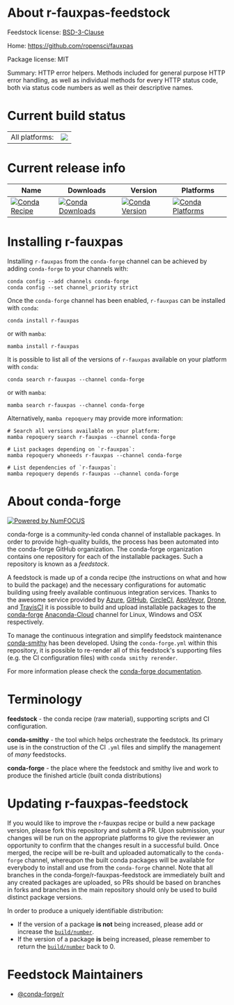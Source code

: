 About r-fauxpas-feedstock
=========================

Feedstock license: [BSD-3-Clause](https://github.com/conda-forge/r-fauxpas-feedstock/blob/main/LICENSE.txt)

Home: https://github.com/ropensci/fauxpas

Package license: MIT

Summary: HTTP error helpers. Methods included for general purpose HTTP error handling, as well as individual methods for every HTTP status code, both via status code numbers as well as their descriptive names.

Current build status
====================


<table><tr><td>All platforms:</td>
    <td>
      <a href="https://dev.azure.com/conda-forge/feedstock-builds/_build/latest?definitionId=17899&branchName=main">
        <img src="https://dev.azure.com/conda-forge/feedstock-builds/_apis/build/status/r-fauxpas-feedstock?branchName=main">
      </a>
    </td>
  </tr>
</table>

Current release info
====================

| Name | Downloads | Version | Platforms |
| --- | --- | --- | --- |
| [![Conda Recipe](https://img.shields.io/badge/recipe-r--fauxpas-green.svg)](https://anaconda.org/conda-forge/r-fauxpas) | [![Conda Downloads](https://img.shields.io/conda/dn/conda-forge/r-fauxpas.svg)](https://anaconda.org/conda-forge/r-fauxpas) | [![Conda Version](https://img.shields.io/conda/vn/conda-forge/r-fauxpas.svg)](https://anaconda.org/conda-forge/r-fauxpas) | [![Conda Platforms](https://img.shields.io/conda/pn/conda-forge/r-fauxpas.svg)](https://anaconda.org/conda-forge/r-fauxpas) |

Installing r-fauxpas
====================

Installing `r-fauxpas` from the `conda-forge` channel can be achieved by adding `conda-forge` to your channels with:

```
conda config --add channels conda-forge
conda config --set channel_priority strict
```

Once the `conda-forge` channel has been enabled, `r-fauxpas` can be installed with `conda`:

```
conda install r-fauxpas
```

or with `mamba`:

```
mamba install r-fauxpas
```

It is possible to list all of the versions of `r-fauxpas` available on your platform with `conda`:

```
conda search r-fauxpas --channel conda-forge
```

or with `mamba`:

```
mamba search r-fauxpas --channel conda-forge
```

Alternatively, `mamba repoquery` may provide more information:

```
# Search all versions available on your platform:
mamba repoquery search r-fauxpas --channel conda-forge

# List packages depending on `r-fauxpas`:
mamba repoquery whoneeds r-fauxpas --channel conda-forge

# List dependencies of `r-fauxpas`:
mamba repoquery depends r-fauxpas --channel conda-forge
```


About conda-forge
=================

[![Powered by
NumFOCUS](https://img.shields.io/badge/powered%20by-NumFOCUS-orange.svg?style=flat&colorA=E1523D&colorB=007D8A)](https://numfocus.org)

conda-forge is a community-led conda channel of installable packages.
In order to provide high-quality builds, the process has been automated into the
conda-forge GitHub organization. The conda-forge organization contains one repository
for each of the installable packages. Such a repository is known as a *feedstock*.

A feedstock is made up of a conda recipe (the instructions on what and how to build
the package) and the necessary configurations for automatic building using freely
available continuous integration services. Thanks to the awesome service provided by
[Azure](https://azure.microsoft.com/en-us/services/devops/), [GitHub](https://github.com/),
[CircleCI](https://circleci.com/), [AppVeyor](https://www.appveyor.com/),
[Drone](https://cloud.drone.io/welcome), and [TravisCI](https://travis-ci.com/)
it is possible to build and upload installable packages to the
[conda-forge](https://anaconda.org/conda-forge) [Anaconda-Cloud](https://anaconda.org/)
channel for Linux, Windows and OSX respectively.

To manage the continuous integration and simplify feedstock maintenance
[conda-smithy](https://github.com/conda-forge/conda-smithy) has been developed.
Using the ``conda-forge.yml`` within this repository, it is possible to re-render all of
this feedstock's supporting files (e.g. the CI configuration files) with ``conda smithy rerender``.

For more information please check the [conda-forge documentation](https://conda-forge.org/docs/).

Terminology
===========

**feedstock** - the conda recipe (raw material), supporting scripts and CI configuration.

**conda-smithy** - the tool which helps orchestrate the feedstock.
                   Its primary use is in the construction of the CI ``.yml`` files
                   and simplify the management of *many* feedstocks.

**conda-forge** - the place where the feedstock and smithy live and work to
                  produce the finished article (built conda distributions)


Updating r-fauxpas-feedstock
============================

If you would like to improve the r-fauxpas recipe or build a new
package version, please fork this repository and submit a PR. Upon submission,
your changes will be run on the appropriate platforms to give the reviewer an
opportunity to confirm that the changes result in a successful build. Once
merged, the recipe will be re-built and uploaded automatically to the
`conda-forge` channel, whereupon the built conda packages will be available for
everybody to install and use from the `conda-forge` channel.
Note that all branches in the conda-forge/r-fauxpas-feedstock are
immediately built and any created packages are uploaded, so PRs should be based
on branches in forks and branches in the main repository should only be used to
build distinct package versions.

In order to produce a uniquely identifiable distribution:
 * If the version of a package **is not** being increased, please add or increase
   the [``build/number``](https://docs.conda.io/projects/conda-build/en/latest/resources/define-metadata.html#build-number-and-string).
 * If the version of a package **is** being increased, please remember to return
   the [``build/number``](https://docs.conda.io/projects/conda-build/en/latest/resources/define-metadata.html#build-number-and-string)
   back to 0.

Feedstock Maintainers
=====================

* [@conda-forge/r](https://github.com/conda-forge/r/)

